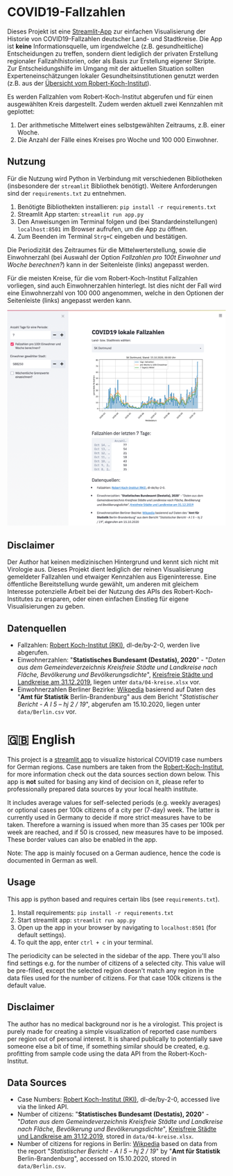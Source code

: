 # COVID19-Fallzahlen
Dieses Projekt ist eine [Streamlit-App](https://www.streamlit.io) zur einfachen Visualisierung der Historie von COVID19-Fallzahlen deutscher Land- und Stadtkreise. Die App ist **keine** Informationsquelle, um irgendwelche (z.B. gesundheitliche) Entscheidungen zu treffen, sondern dient lediglich der privaten Erstellung regionaler Fallzahlhistorien, oder als Basis zur Erstellung eigener Skripte. Zur Entscheidungshilfe im Umgang mit der aktuellen Situation sollten Experteneinschätzungen lokaler Gesundheitsinstitutionen genutzt werden (z.B. aus der [Übersicht vom Robert-Koch-Institut](https://www.rki.de/DE/Content/InfAZ/N/Neuartiges_Coronavirus/nCoV.html)).

Es werden Fallzahlen vom Robert-Koch-Institut abgerufen und für einen ausgewählten Kreis dargestellt. Zudem werden aktuell zwei Kennzahlen mit geplottet:
1. Der arithmetische Mittelwert eines selbstgewählten Zeitraums, z.B. einer Woche.
2. Die Anzahl der Fälle eines Kreises pro Woche und 100 000 Einwohner.

## Nutzung

Für die Nutzung wird Python in Verbindung mit verschiedenen Bibliotheken (insbesondere der `streamlit` Bibliothek benötigt). Weitere Anforderungen sind der `requirements.txt` zu entnehmen.

1. Benötigte Bibliothekten installieren: `pip install -r requirements.txt`
2. Streamlit App starten: `streamlit run app.py`
3. Den Anweisungen im Terminal folgen und (bei Standardeinstellungen) `localhost:8501` im Browser aufrufen, um die App zu öffnen.
4. Zum Beenden im Terminal `Strg+C` eingeben und bestätigen.

Die Periodizität des Zeitraumes für die Mittelwerterstellung, sowie die Einwohnerzahl (bei Auswahl der Option *Fallzahlen pro 100t Einwohner und Woche berechnen?*) kann in der Seitenleiste (links) angepasst werden.

Für die meisten Kreise, für die vom Robert-Koch-Institut Fallzahlen vorliegen, sind auch Einwohnerzahlen hinterlegt. Ist dies nicht der Fall wird eine Einwohnerzahl von 100 000 angenommen, welche in den Optionen der Seitenleiste (links) angepasst werden kann.

![Screenshot der Streamlit App](img/screenshot01.png)

## Disclaimer

Der Author hat keinen medizinischen Hintergrund und kennt sich nicht mit Virologie aus. Dieses Projekt dient lediglich der reinen Visualisierung gemeldeter Fallzahlen und etwaiger Kennzahlen aus Eigeninteresse. Eine öffentliche Bereitstellung wurde gewählt, um anderen mit gleichem Interesse potenzielle Arbeit bei der Nutzung des APIs des Robert-Koch-Institutes zu ersparen, oder einen einfachen Einstieg für eigene Visualisierungen zu geben.

## Datenquellen

- Fallzahlen: [Robert Koch-Institut (RKI)](https://npgeo-corona-npgeo-de.hub.arcgis.com/datasets/dd4580c810204019a7b8eb3e0b329dd6_0/data), dl-de/by-2-0, werden live abgerufen.
- Einwohnerzahlen: "**Statistisches Bundesamt (Destatis), 2020**" - "*Daten aus dem Gemeindeverzeichnis Kreisfreie Städte und Landkreise nach Fläche, Bevölkerung und Bevölkerungsdichte*", [Kreisfreie Städte und Landkreise am 31.12.2019](https://www.destatis.de/DE/Themen/Laender-Regionen/Regionales/Gemeindeverzeichnis/Administrativ/04-kreise.html), liegen unter `data/04-kreise.xlsx` vor.
- Einwohnerzahlen Berliner Bezirke: [Wikpedia](https://de.wikipedia.org/wiki/Berlin#Stadtgliederung) basierend auf Daten des "**Amt für Statistik** Berlin-Brandenburg" aus dem Bericht "*Statistischer Bericht - A I 5 – hj 2 / 19*", abgerufen am 15.10.2020, liegen unter `data/Berlin.csv` vor.

# 🇬🇧 English
This project is a [streamlit app](https://www.streamlit.io) to visualize historical COVID19 case numbers for German regions. Case numbers are taken from the [Robert-Koch-Institut](), for more information check out the data sources section down below. This app is **not** suited for basing any kind of decision on it, please refer to professionally prepared data sources by your local health institute.

It includes average values for self-selected periods (e.g. weekly averages) or optional cases per 100k citizens of a city per (7-day) week. The latter is currently used in Germany to decide if more strict measures have to be taken. Therefore a warning is issued when more than 35 cases per 100k per week are reached, and if 50 is crossed, new measures have to be imposed. These border values can also be enabled in the app.

Note: The app is mainly focused on a German audience, hence the code is documented in German as well.

## Usage
This app is python based and requires certain libs (see `requirements.txt`).

1. Install requirements: `pip install -r requirements.txt`
2. Start streamlit app: `streamlit run app.py`
3. Open up the app in your browser by navigating to `localhost:8501` (for default settings).
4. To quit the app, enter `ctrl + c` in your terminal.

The periodicity can be selected in the sidebar of the app. There you'll also find settings e.g. for the number of citizens of a selected city. This value will be pre-filled, except the selected region doesn't match any region in the data files used for the number of citizens. For that case 100k citizens is the default value.

## Disclaimer
The author has no medical background nor is he a virologist. This project is purely made for creating a simple visualization of reported case numbers per region out of personal interest. It is shared publically to potentially save someone else a bit of time, if something similar should be created, e.g. profitting from sample code using the data API from the Robert-Koch-Institut.

## Data Sources

- Case Numbers: [Robert Koch-Institut (RKI)](https://npgeo-corona-npgeo-de.hub.arcgis.com/datasets/dd4580c810204019a7b8eb3e0b329dd6_0/data), dl-de/by-2-0, accessed live via the linked API.
- Number of citizens: "**Statistisches Bundesamt (Destatis), 2020**" - "*Daten aus dem Gemeindeverzeichnis Kreisfreie Städte und Landkreise nach Fläche, Bevölkerung und Bevölkerungsdichte*", [Kreisfreie Städte und Landkreise am 31.12.2019](https://www.destatis.de/DE/Themen/Laender-Regionen/Regionales/Gemeindeverzeichnis/Administrativ/04-kreise.html), stored in `data/04-kreise.xlsx`.
- Number of citizens for regions in Berlin: [Wikpedia](https://de.wikipedia.org/wiki/Berlin#Stadtgliederung) based on data from the report "*Statistischer Bericht - A I 5 – hj 2 / 19*" by "**Amt für Statistik** Berlin-Brandenburg", accessed on 15.10.2020, stored in `data/Berlin.csv`.